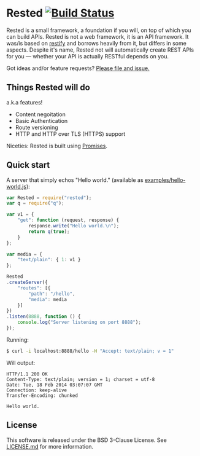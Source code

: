 Rested [![Build Status](https://travis-ci.org/whymarrh/rested.png)](https://travis-ci.org/whymarrh/rested)
======

Rested is a small framework, a foundation if you will, on top of which you can build APIs. Rested is not a web framework, it is an API framework. It was/is based on [restify] and borrows heavily from it, but differs in some aspects. Despite it's name, Rested not will automatically create REST APIs for you &mdash; whether your API is actually RESTful depends on you.

Got ideas and/or feature requests? [Please file and issue.](https://github.com/whymarrh/rested/issues)

Things Rested will do
---------------------

a.k.a features!

- Content negoitation
- Basic Authentication
- Route versioning
- HTTP and HTTP over TLS (HTTPS) support

Niceties: Rested is built using [Promises].

Quick start
-----------

A server that simply echos "Hello world." (available as [examples/hello-world.js](examples/hello-world.js)):

```js
var Rested = require("rested");
var q = require("q");

var v1 = {
    "get": function (request, response) {
        response.write("Hello world.\n");
        return q(true);
    }
};

var media = {
    "text/plain": { 1: v1 }
};

Rested
.createServer({
    "routes": [{
        "path": "/hello",
        "media": media
    }]
})
.listen(8888, function () {
    console.log("Server listening on port 8888");
});
```

Running:

```bash
$ curl -i localhost:8888/hello -H "Accept: text/plain; v = 1"
```

Will output:

```
HTTP/1.1 200 OK
Content-Type: text/plain; version = 1; charset = utf-8
Date: Tue, 18 Feb 2014 03:07:07 GMT
Connection: keep-alive
Transfer-Encoding: chunked

Hello world.
```

License
-------

This software is released under the BSD 3-Clause License. See [LICENSE.md](LICENSE.md) for more information.

  [restify]:https://github.com/mcavage/node-restify
  [promises]:http://promisesaplus.com/
